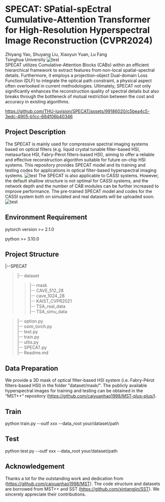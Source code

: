 # SPECAT: SPatial-spEctral Cumulative-Attention Transformer for High-Resolution Hyperspectral Image Reconstruction (CVPR2024)
Zhiyang Yao, Shuyang Liu, Xiaoyun Yuan, Lu Fang  
Tsinghua University
![test](https://github.com/THU-luvision/SPECAT/blob/main/images/SPECAT.jpg   'The structure of SPECAT')  
SPECAT utilizes Cumulative-Attention Blocks (CABs) within an efficient hierarchical framework to extract features from non-local spatial-spectral details. Furthermore, it employs a projection-object Dual-domain Loss Function (DLF) to integrate the optical path constraint, a physical aspect often overlooked in current methodologies. Ultimately, SPECAT not only significantly enhances the reconstruction quality of spectral details but also breaks through the bottleneck of mutual restriction between the cost and accuracy in existing algorithms.

https://github.com/THU-luvision/SPECAT/assets/99186020/c5bea4c5-3edc-4905-b1cc-684f06b40346

## Project Description
The SPECAT is mainly used for compressive spectral imaging systems based on optical filters (e.g. liquid crystal tunable filter-based HSI, metasurface HSI, Fabry-Pérot filters-based HSI), aiming to offer a reliable and effective reconstruction algorithm suitable for future on-chip HSI systems. This repository provides SPECAT model and its training and testing codes for applications in optical filter-based hyperspectral imaging systems.
![test](https://github.com/THU-luvision/SPECAT/blob/main/images/Optical_filter_based_HSI.jpg   'Optical_filter_based_HSI system')
The SPECAT is also applicable to CASSI systems. However, the default shallow structure is not optimal for CASSI systems, and the network depth and the number of CAB modules can be further increased to improve performance. The pre-trained SPECAT model and codes for the CASSI system both on simulated and real datasets will be uploaded soon.
![test](https://github.com/THU-luvision/SPECAT/blob/main/images/CASSI.jpg   'CASSI')

## Environment Requirement

pytorch version >= 2.1.0

python >= 3.10.0

## Project Structure

|--SPECAT  
> |-- dataset  
>  > |-- mask  
>  > |-- CAVE_512_28    
>  > |-- cave_1024_28  
>  > |-- KAIST_CVPR2021  
>  > |-- TSA_real_data     
>  > |-- TSA_simu_data    

> |-- option.py  
> |-- ssim_torch.py  
> |-- test.py  
> |-- train.py  
> |-- ultis.py  
> |-- SPECAT.py  
> |-- Readme.md  

## Data Preparation

We provide a 3D mask of optical filter-based HSI system (i.e. Fabry-Pérot filters-based HSI) in the folder "dataset/mask/". The publicly available hyperspectral images for training and testing can be obtained in the  “MST++” repository (https://github.com/caiyuanhao1998/MST-plus-plus/).

## Train

python train.py --outf xxx --data_root your/dataset/path

## Test

python test.py --outf xxx --data_root your/dataset/path

## Acknowledgement

Thanks a lot for the outstanding work and dedication from (https://github.com/caiyuanhao1998/MST). The code structure and datasets are borrowed from MST++ and SST (https://github.com/xintangjin/SST). We sincerely appreciate their contributions.




